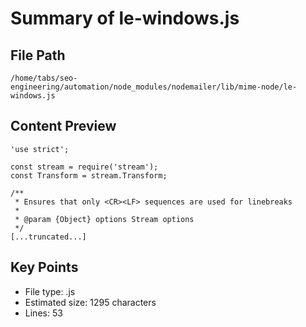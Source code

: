 # Summary of le-windows.js
  
## File Path
`/home/tabs/seo-engineering/automation/node_modules/nodemailer/lib/mime-node/le-windows.js`

## Content Preview
```
'use strict';

const stream = require('stream');
const Transform = stream.Transform;

/**
 * Ensures that only <CR><LF> sequences are used for linebreaks
 *
 * @param {Object} options Stream options
 */
[...truncated...]
```

## Key Points
- File type: .js
- Estimated size: 1295 characters
- Lines: 53
